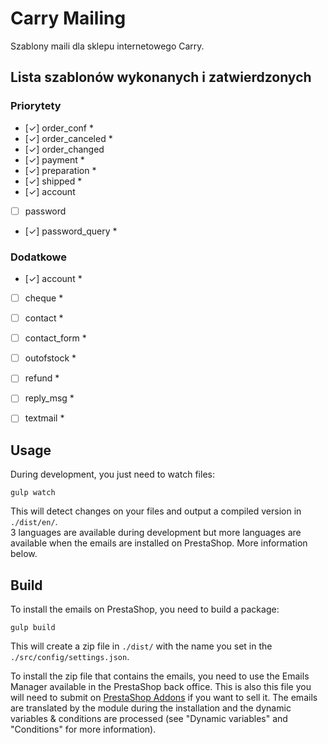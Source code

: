 # Carry Mailing

Szablony maili dla sklepu internetowego Carry.

## Lista szablonów wykonanych i zatwierdzonych

### Priorytety

- [&check;] order_conf *
- [&check;] order_canceled *
- [&check;] order_changed
- [&check;] payment *
- [&check;] preparation *
- [&check;] shipped *
- [&check;] account
- [ ] password
- [&check;] password_query *

### Dodatkowe

- [&check;] account *
- [ ] cheque *
- [ ] contact *
- [ ] contact_form *
- [ ] outofstock *
- [ ] refund *
- [ ] reply_msg *
- [ ] textmail *


## Usage

During development, you just need to watch files:

`gulp watch`

This will detect changes on your files and output a compiled version in `./dist/en/`.  
3 languages are available during development but more languages are available when the emails are installed on PrestaShop. More information below.

## Build

To install the emails on PrestaShop, you need to build a package:

`gulp build`

This will create a zip file in `./dist/` with the name you set in the `./src/config/settings.json`.

To install the zip file that contains the emails, you need to use the Emails Manager available in the PrestaShop back office.
This is also this file you will need to submit on [PrestaShop Addons](https://addons.prestashop.com) if you want to sell it.
The emails are translated by the module during the installation and the dynamic variables & conditions are processed (see "Dynamic variables" and "Conditions" for more information).

